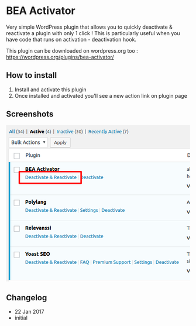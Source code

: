 # BEA Activator #

Very simple WordPress plugin that allows you to quickly deactivate & reactivate a plugin with only 1 click !
This is particularly useful when you have code that runs on activation - deactivation hook.

This plugin can be downloaded on wordpress.org too : https://wordpress.org/plugins/bea-activator/

## How to install

1. Install and activate this plugin
2. Once installed and activated you'll see a new action link on plugin page


## Screenshots

![screenshot plugin action link](/assets/img/clickclick.png?raw=true)

## Changelog

* 22 Jan 2017
* initial
